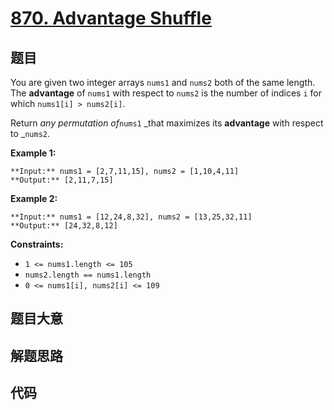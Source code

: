 # [870. Advantage Shuffle](https://leetcode.com/problems/advantage-shuffle)

## 题目

You are given two integer arrays `nums1` and `nums2` both of the same length.
The **advantage** of `nums1` with respect to `nums2` is the number of indices
`i` for which `nums1[i] > nums2[i]`.

Return _any permutation of_`nums1` _that maximizes its **advantage** with
respect to _`nums2`.



**Example 1:**

    
    
    **Input:** nums1 = [2,7,11,15], nums2 = [1,10,4,11]
    **Output:** [2,11,7,15]
    

**Example 2:**

    
    
    **Input:** nums1 = [12,24,8,32], nums2 = [13,25,32,11]
    **Output:** [24,32,8,12]
    



**Constraints:**

  * `1 <= nums1.length <= 105`
  * `nums2.length == nums1.length`
  * `0 <= nums1[i], nums2[i] <= 109`


## 题目大意

## 解题思路

## 代码

```javascript

```
